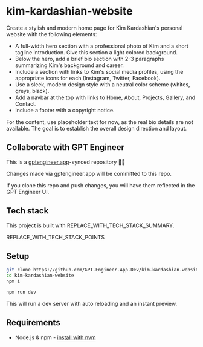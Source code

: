 # kim-kardashian-website

Create a stylish and modern home page for Kim Kardashian's personal website with the following elements:

- A full-width hero section with a professional photo of Kim and a short tagline introduction. Give this section a light colored background.
- Below the hero, add a brief bio section with 2-3 paragraphs summarizing Kim's background and career. 
- Include a section with links to Kim's social media profiles, using the appropriate icons for each (Instagram, Twitter, Facebook).
- Use a sleek, modern design style with a neutral color scheme (whites, greys, black). 
- Add a navbar at the top with links to Home, About, Projects, Gallery, and Contact. 
- Include a footer with a copyright notice.

For the content, use placeholder text for now, as the real bio details are not available. The goal is to establish the overall design direction and layout.

## Collaborate with GPT Engineer

This is a [gptengineer.app](https://gptengineer.app)-synced repository 🌟🤖

Changes made via gptengineer.app will be committed to this repo.

If you clone this repo and push changes, you will have them reflected in the GPT Engineer UI.

## Tech stack

This project is built with REPLACE_WITH_TECH_STACK_SUMMARY.

REPLACE_WITH_TECH_STACK_POINTS

## Setup

```sh
git clone https://github.com/GPT-Engineer-App-Dev/kim-kardashian-website.git
cd kim-kardashian-website
npm i
```

```sh
npm run dev
```

This will run a dev server with auto reloading and an instant preview.

## Requirements

- Node.js & npm - [install with nvm](https://github.com/nvm-sh/nvm#installing-and-updating)
